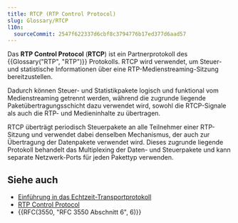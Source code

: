 ```yaml
---
title: RTCP (RTP Control Protocol)
slug: Glossary/RTCP
l10n:
  sourceCommit: 2547f622337d6cbf8c3794776b17ed377d6aad57
---
```


Das **RTP Control Protocol** (**RTCP**) ist ein Partnerprotokoll des {{Glossary("RTP", "RTP")}} Protokolls. RTCP wird verwendet, um Steuer- und statistische Informationen über eine RTP-Medienstreaming-Sitzung bereitzustellen.

Dadurch können Steuer- und Statistikpakete logisch und funktional vom Medienstreaming getrennt werden, während die zugrunde liegende Paketübertragungsschicht dazu verwendet wird, sowohl die RTCP-Signale als auch die RTP- und Medieninhalte zu übertragen.

RTCP überträgt periodisch Steuerpakete an alle Teilnehmer einer RTP-Sitzung und verwendet dabei denselben Mechanismus, der auch zur Übertragung der Datenpakete verwendet wird. Dieses zugrunde liegende Protokoll behandelt das Multiplexing der Daten- und Steuerpakete und kann separate Netzwerk-Ports für jeden Pakettyp verwenden.

## Siehe auch

- [Einführung in das Echtzeit-Transportprotokoll](/de/docs/Web/API/WebRTC_API/Intro_to_RTP)
- [RTP Control Protocol](https://en.wikipedia.org/wiki/RTP_Control_Protocol)
- {{RFC(3550, "RFC 3550 Abschnitt 6", 6)}}
